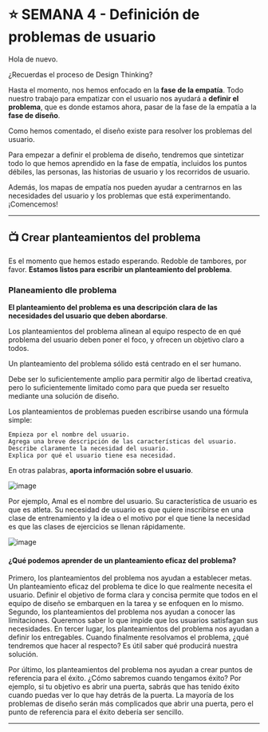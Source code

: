 # :star: SEMANA 4 - Definición de problemas de usuario

Hola de nuevo. 

¿Recuerdas el proceso de Design Thinking? 

Hasta el momento, nos hemos enfocado en la **fase de la empatía**. Todo nuestro trabajo para empatizar con el usuario nos ayudará a **definir el problema**, que es donde estamos ahora, pasar de la fase de la empatía a la **fase de diseño**. 

Como hemos comentado, el diseño existe para resolver los problemas del usuario. 

Para empezar a definir el problema de diseño, tendremos que sintetizar todo lo que hemos aprendido en la fase de empatía, incluidos los puntos débiles, las personas, las historias de usuario y los recorridos de usuario.

Además, los mapas de empatía nos pueden ayudar a centrarnos en las necesidades del usuario y los problemas que está experimentando. ¡Comencemos!

---

## :tv: Crear planteamientos del problema


Es el momento que hemos estado esperando. Redoble de tambores, por favor. **Estamos listos para escribir un planteamiento del problema**. 


### Planeamiento dle problema

**El planteamiento del problema es una descripción clara de las necesidades del usuario que deben abordarse**. 

Los planteamientos del problema alinean al equipo respecto de en qué problema del usuario deben poner el foco, y ofrecen un objetivo claro a todos. 

Un planteamiento del problema sólido está centrado en el ser humano. 

Debe ser lo suficientemente amplio para permitir algo de libertad creativa, pero lo suficientemente limitado como para que pueda ser resuelto mediante una solución de diseño. 

Los planteamientos de problemas pueden escribirse usando una fórmula simple:

```
Empieza por el nombre del usuario.
Agrega una breve descripción de las características del usuario.
Describe claramente la necesidad del usuario.
Explica por qué el usuario tiene esa necesidad.
```

En otras palabras, **aporta información sobre el usuario**. 



![image](https://github.com/eugenia1984/DisenoUX-UI/assets/72580574/e2704d31-2570-4794-8d68-9cf5b1fd9e7d)

Por ejemplo, Amal es el nombre del usuario. Su característica de usuario es que es atleta. Su necesidad de usuario es que quiere inscribirse en una clase de entrenamiento y la idea o el motivo por el que tiene la necesidad es que las clases de ejercicios se llenan rápidamente.


![image](https://github.com/eugenia1984/DisenoUX-UI/assets/72580574/5b89f42e-7b37-4d86-af14-3a9e38010a6b)


#### ¿Qué podemos aprender de un planteamiento eficaz del problema?

Primero, los planteamientos del problema nos ayudan a establecer metas. Un planteamiento eficaz del problema te dice lo que realmente necesita el usuario. Definir el objetivo de forma clara y concisa permite que todos en el equipo de diseño se embarquen en la tarea y se enfoquen en lo mismo. Segundo, los planteamientos del problema nos ayudan a conocer las limitaciones. Queremos saber lo que impide que los usuarios satisfagan sus necesidades. En tercer lugar, los planteamientos del problema nos ayudan a definir los entregables. Cuando finalmente resolvamos el problema, ¿qué tendremos que hacer al respecto? Es útil saber qué producirá nuestra solución. 

Por último, los planteamientos del problema nos ayudan a crear puntos de referencia para el éxito. ¿Cómo sabremos cuando tengamos éxito? Por ejemplo, si tu objetivo es abrir una puerta, sabrás que has tenido éxito cuando puedas ver lo que hay detrás de la puerta. La mayoría de los problemas de diseño serán más complicados que abrir una puerta, pero el punto de referencia para el éxito debería ser sencillo.

---
